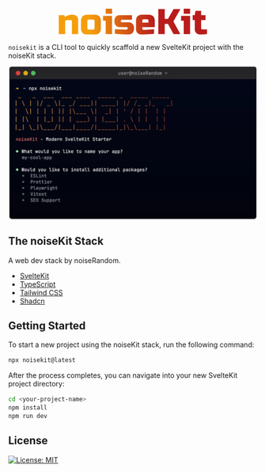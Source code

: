 <p align="center">
<img src="assets/noiseKit.svg" alt="noiseKit" width="300"/>
</p>

`noisekit` is a CLI tool to quickly scaffold a new SvelteKit project with the noiseKit stack.

<p align="center">
<img src="assets/noiseKit-term.webp" alt="noiseKit screenshot" width="500"/>
</p>

## The noiseKit Stack

A web dev stack by noiseRandom.

- [SvelteKit](https://svelte.dev/)
- [TypeScript](https://www.typescriptlang.org/)
- [Tailwind CSS](https://tailwindcss.com/)
- [Shadcn](https://next.shadcn-svelte.com/)

## Getting Started

To start a new project using the noiseKit stack, run the following command:

```bash
npx noisekit@latest
```

After the process completes, you can navigate into your new SvelteKit project directory:

```bash
cd <your-project-name>
npm install
npm run dev
```

## License

[![License: MIT](https://img.shields.io/badge/License-MIT-yellow.svg)](https://opensource.org/licenses/MIT)
